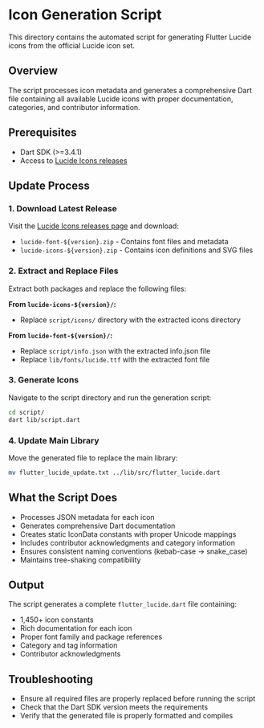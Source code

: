 # Icon Generation Script

This directory contains the automated script for generating Flutter Lucide icons from the official Lucide icon set.

## Overview

The script processes icon metadata and generates a comprehensive Dart file containing all available Lucide icons with proper documentation, categories, and contributor information.

## Prerequisites

- Dart SDK (>=3.4.1)
- Access to [Lucide Icons releases](https://github.com/lucide-icons/lucide/releases)

## Update Process

### 1. Download Latest Release

Visit the [Lucide Icons releases page](https://github.com/lucide-icons/lucide/releases/tag/${version}) and download:

- `lucide-font-${version}.zip` - Contains font files and metadata
- `lucide-icons-${version}.zip` - Contains icon definitions and SVG files

### 2. Extract and Replace Files

Extract both packages and replace the following files:

**From `lucide-icons-${version}/`:**
- Replace `script/icons/` directory with the extracted icons directory

**From `lucide-font-${version}/`:**
- Replace `script/info.json` with the extracted info.json file
- Replace `lib/fonts/lucide.ttf` with the extracted font file

### 3. Generate Icons

Navigate to the script directory and run the generation script:

```bash
cd script/
dart lib/script.dart
```

### 4. Update Main Library

Move the generated file to replace the main library:

```bash
mv flutter_lucide_update.txt ../lib/src/flutter_lucide.dart
```

## What the Script Does

- Processes JSON metadata for each icon
- Generates comprehensive Dart documentation
- Creates static IconData constants with proper Unicode mappings
- Includes contributor acknowledgments and category information
- Ensures consistent naming conventions (kebab-case → snake_case)
- Maintains tree-shaking compatibility

## Output

The script generates a complete `flutter_lucide.dart` file containing:
- 1,450+ icon constants
- Rich documentation for each icon
- Proper font family and package references
- Category and tag information
- Contributor acknowledgments

## Troubleshooting

- Ensure all required files are properly replaced before running the script
- Check that the Dart SDK version meets the requirements
- Verify that the generated file is properly formatted and compiles
